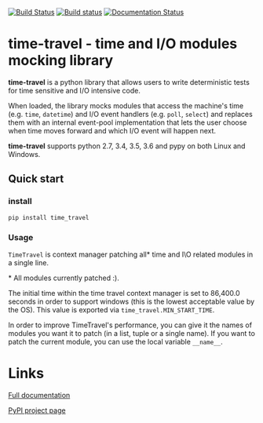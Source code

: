 [![Build Status](https://travis-ci.org/snudler6/time-travel.svg?branch=master)](https://travis-ci.org/snudler6/time-travel) [![Build status](https://ci.appveyor.com/api/projects/status/y13ewnvmj0muoapf/branch/master?svg=true)](https://ci.appveyor.com/project/snudler6/time-travel/branch/master) [![Documentation Status](https://readthedocs.org/projects/time-travel/badge/?version=latest)](http://time-travel.readthedocs.io/en/latest/?badge=latest)


# time-travel - time and I/O modules mocking library
**time-travel** is a python library that allows users to write deterministic
tests for time sensitive and I/O intensive code.

When loaded, the library mocks modules that access the machine's time
(e.g. `time`, `datetime`) and I/O event handlers (e.g. `poll`, `select`) and
replaces them with an internal event-pool implementation that lets the user
choose when time moves forward and which I/O event will happen next.

**time-travel** supports python 2.7, 3.4, 3.5, 3.6 and pypy on both Linux and Windows.

## Quick start

### install

```pip install time_travel```

### Usage

`TimeTravel` is context manager patching all* time and I\O related modules in a 
single line. 

\* All modules currently patched :).

The initial time within the time travel context manager is set to 
86,400.0 seconds in order to support windows (this is the lowest acceptable 
value by the OS). This value is exported via ``time_travel.MIN_START_TIME``.

In order to improve TimeTravel's performance, you can give it the names of 
modules you want it to patch (in a list, tuple or a single name). 
If you want to patch the current module, you can use the local 
variable `__name__`.

# Links

[Full documentation](http://time-travel.readthedocs.io/en/latest/)

[PyPI project page](https://pypi.python.org/pypi/time_travel)
